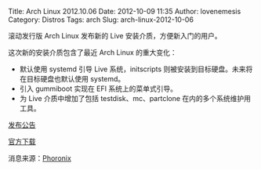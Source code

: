 Title: Arch Linux 2012.10.06
Date: 2012-10-09 11:35
Author: lovenemesis
Category: Distros
Tags: arch
Slug: arch-linux-2012-10-06

滚动发行版 Arch Linux 发布新的 Live 安装介质，方便新入门的用户。

这次新的安装介质包含了最近 Arch Linux 的重大变化：

-   默认使用 systemd 引导 Live 系统，initscripts
    则被安装到目标硬盘。未来将在目标硬盘也默认使用 systemd。
-   引入 gummiboot 实现在 EFI 系统上的菜单式引导。
-   为 Live 介质中增加了包括 testdisk、mc、partclone
    在内的多个系统维护用工具。

[发布公告](http://www.archlinux.org/news/install-medium-20121006-introduces-systemd/)

[官方下载](https://www.archlinux.org/download/)

消息来源：[Phoronix](http://www.phoronix.com/scan.php?page=news_item&px=MTIwMTM)
